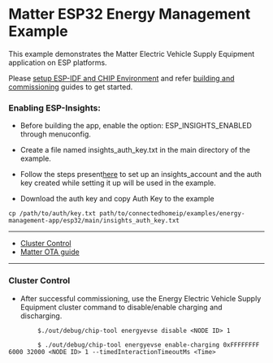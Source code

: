 # Matter ESP32 Energy Management Example

This example demonstrates the Matter Electric Vehicle Supply Equipment
application on ESP platforms.

Please
[setup ESP-IDF and CHIP Environment](../../../docs/guides/esp32/setup_idf_chip.md)
and refer
[building and commissioning](../../../docs/guides/esp32/build_app_and_commission.md)
guides to get started.

### Enabling ESP-Insights:

-   Before building the app, enable the option: ESP_INSIGHTS_ENABLED through
    menuconfig.

-   Create a file named insights_auth_key.txt in the main directory of the
    example.

-   Follow the steps
    present[here](https://github.com/espressif/esp-insights/blob/main/examples/README.md#set-up-esp-insights-account)
    to set up an insights_account and the auth key created while setting it up
    will be used in the example.

-   Download the auth key and copy Auth Key to the example

```
cp /path/to/auth/key.txt path/to/connectedhomeip/examples/energy-management-app/esp32/main/insights_auth_key.txt
```

---

-   [Cluster Control](#cluster-control)
-   [Matter OTA guide](../../../docs/guides/esp32/ota.md)

---

### Cluster Control

-   After successful commissioning, use the Energy Electric Vehicle Supply
    Equipment cluster command to disable/enable charging and discharging.

```
        $./out/debug/chip-tool energyevse disable <NODE ID> 1
```

```
        $ ./out/debug/chip-tool energyevse enable-charging 0xFFFFFFFF 6000 32000 <NODE ID> 1 --timedInteractionTimeoutMs <Time>
```
